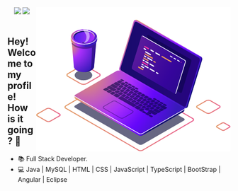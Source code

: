 
<img align="right" src="https://github.com/Andressaffs/Andressaffs/raw/main/computer-illustration.png" widht="350"/>

<div align="center"> 
<img src="https://img.shields.io/badge/How to reach me-FE63AA?style=flat-square"/>
<a target="_blank" href="https://www.linkedin.com/in/andressaffs/"> <img src="https://img.shields.io/badge/Andressa Ferreira-0077B5?style=flat-square" /> </a>
</div>
<br>


## **Hey! Welcome to my profile! How is it going? 👋**

- :books: Full Stack Developer.
- :computer: Java | MySQL | HTML | CSS | JavaScript | TypeScript | BootStrap | Angular | Eclipse 
